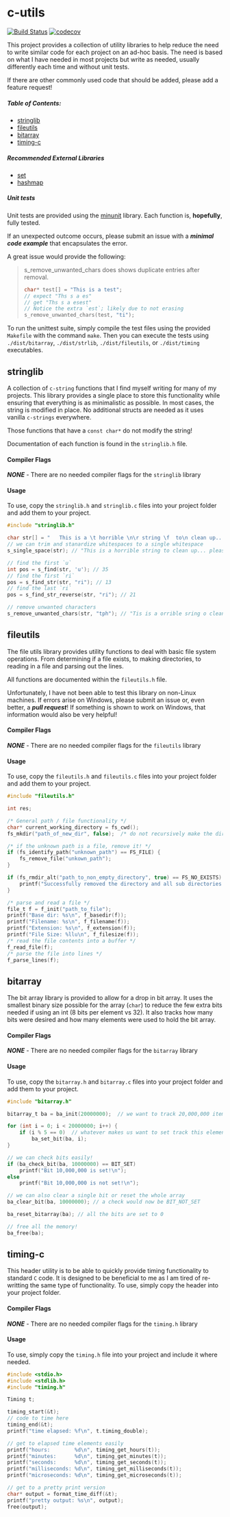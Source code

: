 # c-utils

[![Build Status](https://travis-ci.org/barrust/c-utils.svg?branch=master)](https://travis-ci.org/barrust/c-utils)
[![codecov](https://codecov.io/gh/barrust/c-utils/branch/master/graph/badge.svg)](https://codecov.io/gh/barrust/c-utils)


This project provides a collection of utility libraries to help reduce the need to write similar code for each project on an ad-hoc basis. The need is based on what I have needed in most projects but write as needed, usually differently each time and without unit tests.

If there are other commonly used code that should be added, please add a feature request!

##### Table of Contents:
* [stringlib](#stringlib)
* [fileutils](#fileutils)
* [bitarray](#bitarray)
* [timing-c](#timing-c)

##### Recommended External Libraries
* [set](https://github.com/barrust/set)
* [hashmap](https://github.com/barrust/hashmap)


##### Unit tests

Unit tests are provided using the [minunit](https://github.com/siu/minunit) library. Each function is, **hopefully**, fully tested.

If an unexpected outcome occurs, please submit an issue with a ***minimal code example*** that encapsulates the error.

A great issue would provide the following:
> s_remove_unwanted_chars does shows duplicate entries after removal.
> ``` c
> char* test[] = "This is a test";
> // expect "Ths s a es"
> // get "Ths s a esest"
> // Notice the extra `est`; likely due to not erasing
> s_remove_unwanted_chars(test, "ti");  
> ```

To run the unittest suite, simply compile the test files using the provided `Makefile` with the command `make`. Then you can execute the tests using `./dist/bitarray`, `./dist/strlib`, `./dist/fileutils`, or `./dist/timing` executables.

## stringlib

A collection of `c-string` functions that I find myself writing for many of my projects. This library provides a single place to store this functionality while ensuring that everything is as minimalistic as possible. In most cases, the string is modified in place. No additional structs are needed as it uses vanilla `c-strings` everywhere.

Those functions that have a `const char*` do not modify the string!

Documentation of each function is found in the `stringlib.h` file.

#### Compiler Flags

***NONE*** - There are no needed compiler flags for the `stringlib` library


#### Usage

To use, copy the `stringlib.h` and `stringlib.c` files into your project folder and add them to your project.

``` c
#include "stringlib.h"

char str[] = "   This is a \t horrible \n\r string \f  to\n clean up... please help!\n\r";
// we can trim and stanardize whitespaces to a single whitespace
s_single_space(str); // "This is a horrible string to clean up... please help!"

// find the first `u`
int pos = s_find(str, 'u'); // 35
// find the first `ri`
pos = s_find_str(str, "ri"); // 13
// find the last `ri`
pos = s_find_str_reverse(str, "ri"); // 21

// remove unwanted characters
s_remove_unwanted_chars(str, "tph"); // "Tis is a orrible sring o clean u... lease el!"
```

## fileutils

The file utils library provides utility functions to deal with basic file system operations. From determining if a file exists, to making directories, to reading in a file and parsing out the lines.

All functions are documented within the `fileutils.h` file.

Unfortunately, I have not been able to test this library on non-Linux machines. If errors arise on Windows, please submit an issue or, even better, a ***pull request***! If something is shown to work on Windows, that information would also be very helpful!

#### Compiler Flags

***NONE*** - There are no needed compiler flags for the `fileutils` library

#### Usage

To use, copy the `fileutils.h` and `fileutils.c` files into your project folder and add them to your project.

``` c
#include "fileutils.h"

int res;

/* General path / file functionality */
char* current_working_directory = fs_cwd();
fs_mkdir("path_of_new_dir", false);  /* do not recursively make the dirs */

/* if the unknown path is a file, remove it! */
if (fs_identify_path("unknown_path") == FS_FILE) {
    fs_remove_file("unkown_path");
}

if (fs_rmdir_alt("path_to_non_empty_directory", true) == FS_NO_EXISTS) {
    printf("Successfully removed the directory and all sub directories and files!");
}

/* parse and read a file */
file_t f = f_init("path_to_file");
printf("Base dir: %s\n", f_basedir(f));
printf("Filename: %s\n", f_filename(f));
printf("Extension: %s\n", f_extension(f));
printf("File Size: %llu\n", f_filesize(f));
/* read the file contents into a buffer */
f_read_file(f);
/* parse the file into lines */
f_parse_lines(f);


```



## bitarray

The bit array library is provided to allow for a drop in bit array. It uses the smallest binary size possible for the array (`char`) to reduce the few extra bits needed if using an int (8 bits per element vs 32). It also tracks how many bits were desired and how many elements were used to hold the bit array.

#### Compiler Flags

***NONE*** - There are no needed compiler flags for the `bitarray` library

#### Usage

To use, copy the `bitarray.h` and `bitarray.c` files into your project folder and add them to your project.

``` c
#include "bitarray.h"

bitarray_t ba = ba_init(20000000);  // we want to track 20,000,000 items!

for (int i = 0; i < 20000000; i++) {
    if (i % 5 == 0)  // whatever makes us want to set track this element
        ba_set_bit(ba, i);
}

// we can check bits easily!
if (ba_check_bit(ba, 10000000) == BIT_SET)
    printf("Bit 10,000,000 is set!\n");
else
    printf("Bit 10,000,000 is not set!\n");

// we can also clear a single bit or reset the whole array
ba_clear_bit(ba, 10000000); // a check would now be BIT_NOT_SET

ba_reset_bitarray(ba); // all the bits are set to 0

// free all the memory!
ba_free(ba);
```


## timing-c

This header utility is to be able to quickly provide timing functionality to standard `C` code. It is designed to be beneficial to me as I am tired of re-writting the same type of functionality. To use, simply copy the header into your project folder.

#### Compiler Flags

***NONE*** - There are no needed compiler flags for the `timing.h` library

#### Usage

To use, simply copy the `timing.h` file into your project and include it where needed.

``` c
#include <stdio.h>
#include <stdlib.h>
#include "timing.h"

Timing t;

timing_start(&t);
// code to time here
timing_end(&t);
printf("time elapsed: %f\n", t.timing_double);

// get to elapsed time elements easily
printf("hours:        %d\n", timing_get_hours(t));
printf("minutes:      %d\n", timing_get_minutes(t));
printf("seconds:      %d\n", timing_get_seconds(t));
printf("milliseconds: %d\n", timing_get_milliseconds(t));
printf("microseconds: %d\n", timing_get_microseconds(t));

// get to a pretty print version
char* output = format_time_diff(&t);
printf("pretty output: %s\n", output);
free(output);
```
